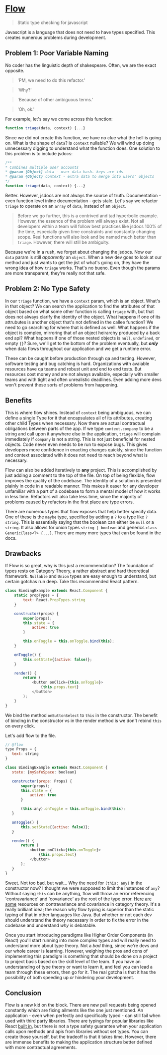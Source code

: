 # [Flow](https://flowtype.org/)
> Static type checking for javascript

Javascript is a language that does not need to have types specified. This creates numerous problems during development.

## Problem 1: Poor Variable Naming
No coder has the linguistic depth of shakespeare. Often, we are the exact opposite.

> 'PM, we need to do this refactor.'

>'Why?'

>'Because of other ambiguous terms.'

>'Oh, ok.'


For example, let's say we come across this function:

```javascript
function triage(data, context) {...}
```

Since we did not create this function, we have no clue what the hell is going on. What is the shape of `data`? is `context` nullable? We will wind up doing unnecessary digging to understand what the function does. One solution to this problem is to include jsdocs:

```javascript
/**
* Combines multiple user accounts
* @param {Object} data - user data hash. keys are ids
* @param {Object} context - extra data to merge into users' objects
*/
function triage(data, context) {...}
```

Better. However, jsdocs are not always the source of truth. Documentation - even function level inline documentation - gets stale. Let's say we refactor `triage` to operate on an `array` of `data`, instead of an `object`.

>Before we go further, this is a contrived and tad hyperbolic example. However, the essence of the problem will always exist. Not all developers within a team will follow best practices like jsdocs 100% of the time, especially given time constraints and constantly changing scope. Real functions will also look and be named much better than `triage`. However, there will still be ambiguity.

Because we're in a rush, we forget about changing the jsdocs. Now our `data` param is still _apparently_ an `object`. When a new dev goes to look at our method and just wants to get the jist of what's going on, they have the wrong idea of how `triage` works. That's no bueno. Even though the params are more transparent, they're really not that safe.

## Problem 2: No Type Safety
In our `triage` function, we have a `context` param, which is an object. What's in that object? We can search the application to find the attributes of that object based on what some other function is calling `triage` with, but that does not always clarify the identity of the object. What happens if one of its attrubutes is another object that's not defined in the callee function? We need to go searching for where that is defined as well. What happens if the object is complex, mirroring that of an object heirarchy produced by a back end api? What happens if one of those nested objects is `null`, `undefined`, or empty `{}`? Sure, we'll get to the bottom of the problem eventually, but **_only_** when data flows throughout our application and we get a runtime error.

These can be caught before production through qa and testing. However, software testing and bug catching is hard. Organizations with avaiable resources have qa teams and robust unit and end to end tests. But resources cost money and are not always available, especially with smaller teams and with tight and often unrealistic deadlines. Even adding more devs won't prevent these sorts of problems from happening.

## Benefits

This is where flow shines. Instead of `context` being ambiguous, we can define a single Type for it that encapsulates all of its attributes, creating other child Types when necessary. Now there are actual contractual obligations between parts of the app. If we type `context.company` to be a string and call upon it anywhere else in the application, `triage` will complain immediately if `company` is not a string. This is not just beneficial for nested objects. Code never even needs to be run to expose bugs. This gives developers more confidence in enacting changes quickly, since the function and context associated with it does not need to reach beyond what is necessary.

Flow can also be added iteratively to **any** project. This is accomplished by just adding a comment to the top of the file. On top of being flexible, flow improves the quality of the codebase. The identity of a solution is presented plainly in code in a readable manner. This makes it easer for any developer unfamiliar with a part of a codebase to form a mental model of how it works in less time. Refactors will also take less time, since the majority of problems caused by refactors in the first place are type errors.

There are numerous types that flow exposes that help better specify data. One of these is the `maybe` type, specified by adding a `?` to a type like `?string`. This is essentially saying that the boolean can either be `null` or a `string`. It also allows for union types `string | boolean` and generics `class GenericClass<T> {...}`. There are many more types that can be found in the docs.

## Drawbacks
If Flow is so great, why is this just a recommendation? The foundation of types rests on Category Theory, a rather abstract and hard theoretical framework. `Nullable` and `Union` types are easy enough to understand, but certain gotchas run deep. Take this recommended React pattern.

```Javascript
class BindingExample extends React.Component {
    static propTypes = {
        text: React.PropTypes.string
    }

    constructor(props) {
        super(props);
        this.state = {
            active: true
        }

        this.onToggle = this.onToggle.bind(this);
    }

    onToggle() {
        this.setState{(active: false)};
    }

    render() {
        return (
            <button onClick={this.onToggle}>
                {this.props.text}
            </button>
        );
    }
}
```
 We bind the method `onButtonSelect` to `this` in the constructor. The benefit of binding in the constructor vs in the render method is we don't rebind `this` on every click.

 Let's add flow to the file.

 ```Javascript
// @flow
type Props = {
    text: string
}

class BindingExample extends React.Component {
    state: {mySafeSpace: boolean}

    constructor(props: Props) {
        super(props);
        this.state = {
            active: true
        }

        (this:any).onToggle = this.onToggle.bind(this);
    }

    onToggle() {
        this.setState{(active: false)};
    }

    render() {
        return (
            <button onClick={this.onToggle}>
                {this.props.text}
            </button>
        );
    }
}
```

Sweet. Not too bad. but wait...
Why the need for `(this: any)` in the constructor now? I thought we were supposed to limit the instances of `any`? Without saying `this` can be anything, flow will throw an error referencing 'contravariance' and 'covariance' as the root of the type error. [Here](http://www.i-programmer.info/programming/theory/1632-covariance-and-contravariance-a-simple-guide.html) [are](http://tomasp.net/blog/variance-explained.aspx/) [some](https://msdn.microsoft.com/en-us/library/dd799517(v=vs.110).aspx) resources on contravariance and covariance in category theory. It's a really brilliant idea; the reason why flow typing is superior than the static typing of that in other languages like Java. But whether or not each dev should understand the theory necessary in order to fix the error in the codebase and understand _why_ is debatable.

Once you start introducing paradigms like Higher Order Components (in React) you'll start running into more complex types and will really need to understand more about type theory. Not a _bad_ thing, since we're devs and our whole career is learning. However, weighing the pros and cons of implementing this paradigm is something that should be done on a project to project basis based on the skill level of the team. If you have an understanding of type theory or want to learn it, and feel you can lead a team through these errors, then go for it. The real gotcha is that it has the possibility of both speeding up _or_ hindering your development.

## Conclusion

Flow is a new kid on the block. There are new pull requests being opened constantly which are fixing ailments like the one just mentioned. An application - even when perfectly and specifically typed - can still fail when used with third party libraries. There are typings for popular libraries like React [built in](http://www.saltycrane.com/blog/2016/06/flow-type-cheat-sheet/), but there is not a type safety guarantee when your application calls upon methods and apis from libraries without set types. You can create those yourself, but the tradeoff is that it takes time. However, there are immense benefits to making the application structure better defined with more contractual agreements.
